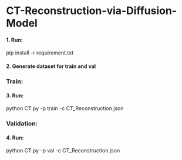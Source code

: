 # CT-Reconstruction-via-Diffusion-Model

#### 1. Run: 
pip install -r requirement.txt


#### 2. Generate dataset for train and val


### Train:
#### 3. Run:
python CT.py -p train -c CT_Reconstruction.json


### Validation:
#### 4. Run:
python CT.py -p val -c CT_Reconstruction.json
